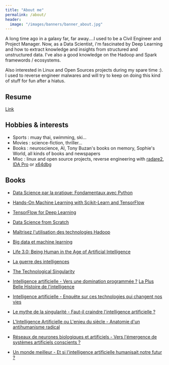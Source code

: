 ```yaml
---
title: "About me"
permalink: /about/
header:
  image: "/images/banners/banner_about.jpg"
---
```


A long time ago in a galaxy far, far away....I used to be a Civil Engineer and Project Manager. Now, as a Data Scientist, i'm fascinated by Deep Learning and how to extract knowledge and insights from structured and unstructured data. I've also a good knowledge on the Hadoop and Spark framewords / ecosystems.

Also interested in Linux and Open Sources projects during my spare time :). I used to reverse engineer malwares and will try to keep on doing this kind of stuff for fun after a hiatus.

## Resume
[Link](https://github.com/obrunet/Degrees_qualifications_and_resume/blob/master/Resume.pdf)

## Hobbies & interests
* Sports : muay thai, swimming, ski...
* Movies : science-fiction, thriller...
* Books : neuroscience, AI, Tony Buzan's books on memory, Sophie's World, all kinds of books and newspapers 
* Misc : linux and open source projects, reverse engineering with [radare2](https://www.radare.org/r/), [IDA Pro](https://www.hex-rays.com/products/ida/) or [x64dbg](https://x64dbg.com/#start)


## Books 

* [Data Science par la pratique: Fondamentaux avec Python](https://www.amazon.fr/Data-Science-par-pratique-Fondamentaux/dp/2212118686)
* [Hands-On Machine Learning with Scikit-Learn and TensorFlow](https://www.amazon.fr/Hands-Machine-Learning-Scikit-Learn-TensorFlow/dp/1491962291)
* [TensorFlow for Deep Learning](http://shop.oreilly.com/product/0636920065869.do)
* [Data Science from Scratch](https://www.oreilly.com/library/view/data-science-from/9781492041122/)
* [Maîtrisez l'utilisation des technologies Hadoop](https://www.eyrolles.com/Informatique/Livre/maitrisez-l-utilisation-des-technologies-hadoop-9782212674781/)
* [Big data et machine learning](https://www.eyrolles.com/Informatique/Livre/big-data-et-machine-learning-9782100790371/)


* [Life 3.0: Being Human in the Age of Artificial Intelligence](https://www.amazon.com/Life-3-0-Being-Artificial-Intelligence/dp/1101946598)
* [La guerre des intelligences](https://livre.fnac.com/a10637897/Laurent-Alexandre-La-guerre-des-intelligences)
* [The Technological Singularity](https://mitpress.mit.edu/books/technological-singularity)
* [Intelligence artificielle - Vers une domination programmée ?](https://www.eyrolles.com/Sciences/Livre/intelligence-artificielle-9791031802138/)
 [La Plus Belle Histoire de l'intelligence](https://livre.fnac.com/a12534044/Stanislas-Dehaene-La-Plus-Belle-Histoire-de-l-intelligence)
* [Intelligence artificielle - Enquête sur ces technologies qui changent nos vies](https://www.eyrolles.com/Informatique/Livre/intelligence-artificielle-9782081445253/)
* [Le mythe de la singularité - Faut-il craindre l'intelligence artificielle ?](https://www.eyrolles.com/Sciences/Livre/le-mythe-de-la-singularite-9782021309997/)
* [L'Intelligence Artificielle ou L'enjeu du siècle - Anatomie d'un antihumanisme radical](https://www.eyrolles.com/Sciences/Livre/l-intelligence-artificielle-ou-l-enjeu-du-siecle-9782373090505/)
* [Réseaux de neurones biologiques et artificiels - Vers l'émergence de systèmes artificiels conscients ?](https://www.eyrolles.com/Sciences/Livre/reseaux-de-neurones-biologiques-et-artificiels-9782804176068/)
* [Un monde meilleur - Et si l'intelligence artificielle humanisait notre futur ?](https://www.eyrolles.com/Informatique/Livre/un-monde-meilleur-9782840019480/)



